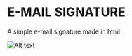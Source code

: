# E-MAIL SIGNATURE

A simple e-mail signature made in html 

![Alt text](https://i.imgur.com/3ciMdkh.png)
